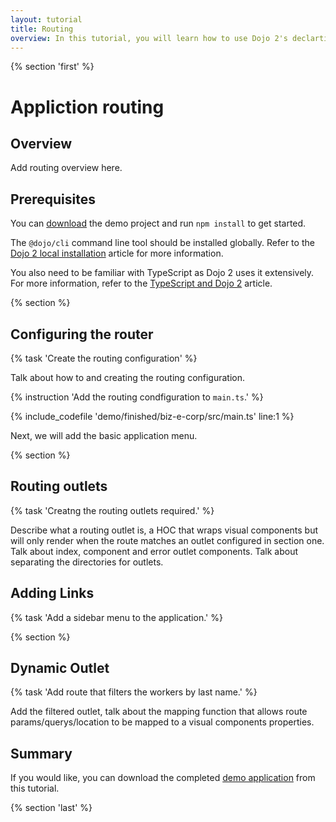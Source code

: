 ```yaml
---
layout: tutorial
title: Routing
overview: In this tutorial, you will learn how to use Dojo 2's declartive routing within your application.
---
```


{% section 'first' %}

# Appliction routing

## Overview
Add routing overview here.

## Prerequisites
You can [download](../assets/1030_routing-initial.zip) the demo project and run `npm install` to get started.

The `@dojo/cli` command line tool should be installed globally. Refer to the [Dojo 2 local installation](../000_local_installation/) article for more information.

You also need to be familiar with TypeScript as Dojo 2 uses it extensively. For more information, refer to the [TypeScript and Dojo 2](../comingsoon.html) article.

{% section %}

## Configuring the router

{% task 'Create the routing configuration' %}

Talk about how to and creating the routing configuration.

{% instruction 'Add the routing condfiguration to `main.ts`.' %}

{% include_codefile 'demo/finished/biz-e-corp/src/main.ts' line:1 %}

Next, we will add the basic application menu.

{% section %}

## Routing outlets

{% task 'Creatng the routing outlets required.' %}

Describe what a routing outlet is, a HOC that wraps visual components but will only render when the route matches an outlet configured in section one. Talk about index, component and error outlet components. Talk about separating the directories
for outlets.

## Adding Links

{% task 'Add a sidebar menu to the application.' %}

{% section %}

## Dynamic Outlet

{% task 'Add route that filters the workers by last name.' %}

Add the filtered outlet, talk about the mapping function that allows route params/querys/location to be mapped to a visual components properties.

## Summary


If you would like, you can download the completed [demo application](../assets/1030_routing.zip) from this tutorial.

{% section 'last' %}
